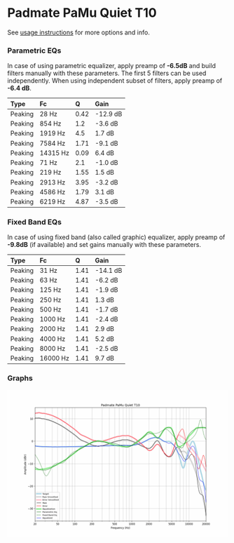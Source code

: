 # Padmate PaMu Quiet T10
See [usage instructions](https://github.com/jaakkopasanen/AutoEq#usage) for more options and info.

### Parametric EQs
In case of using parametric equalizer, apply preamp of **-6.5dB** and build filters manually
with these parameters. The first 5 filters can be used independently.
When using independent subset of filters, apply preamp of **-6.4 dB**.

| Type    | Fc       |    Q | Gain     |
|:--------|:---------|:-----|:---------|
| Peaking | 28 Hz    | 0.42 | -12.9 dB |
| Peaking | 854 Hz   | 1.2  | -3.6 dB  |
| Peaking | 1919 Hz  | 4.5  | 1.7 dB   |
| Peaking | 7584 Hz  | 1.71 | -9.1 dB  |
| Peaking | 14315 Hz | 0.09 | 6.4 dB   |
| Peaking | 71 Hz    | 2.1  | -1.0 dB  |
| Peaking | 219 Hz   | 1.55 | 1.5 dB   |
| Peaking | 2913 Hz  | 3.95 | -3.2 dB  |
| Peaking | 4586 Hz  | 1.79 | 3.1 dB   |
| Peaking | 6219 Hz  | 4.87 | -3.5 dB  |

### Fixed Band EQs
In case of using fixed band (also called graphic) equalizer, apply preamp of **-9.8dB**
(if available) and set gains manually with these parameters.

| Type    | Fc       |    Q | Gain     |
|:--------|:---------|:-----|:---------|
| Peaking | 31 Hz    | 1.41 | -14.1 dB |
| Peaking | 63 Hz    | 1.41 | -6.2 dB  |
| Peaking | 125 Hz   | 1.41 | -1.9 dB  |
| Peaking | 250 Hz   | 1.41 | 1.3 dB   |
| Peaking | 500 Hz   | 1.41 | -1.7 dB  |
| Peaking | 1000 Hz  | 1.41 | -2.4 dB  |
| Peaking | 2000 Hz  | 1.41 | 2.9 dB   |
| Peaking | 4000 Hz  | 1.41 | 5.2 dB   |
| Peaking | 8000 Hz  | 1.41 | -2.5 dB  |
| Peaking | 16000 Hz | 1.41 | 9.7 dB   |

### Graphs
![](./Padmate%20PaMu%20Quiet%20T10.png)